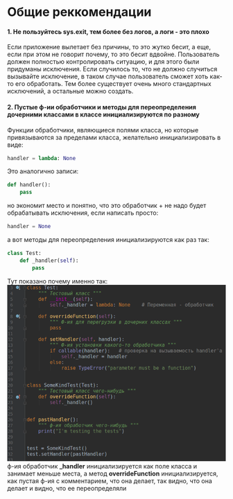 # Общие реккомендации

#### 1. Не пользуйтесь sys.exit, тем более без логов, а логи - это плохо
Если приложение вылетает без причины, то это жутко бесит, а еще, если при этом не говорит почему, то это бесит вдвойне.
Пользователь должен полностью контролировать ситуацию, и для этого были придуманы исключения.
Если случилось то, что не должно случиться вызывайте исключение, в таком случае пользователь сможет хоть
как-то его обработать. Тем более существует очень много стандартных исключений, а остальные можно создать.

#### 2. Пустые ф-ии обработчики и методы для переопределения дочерними классами в классе инициализируются по разному
Функции обработчики, являющиеся полями класса, но которые привязываются за пределами класса, желательно инициализировать в виде:
```python
handler = lambda: None
```
Это аналогично записи:
```python
def handler():
    pass
```
но экономит место и понятно, что это обработчик + не надо будет обрабатывать исключения, если написать просто:
```python
handler = None
```
а вот методы для переопределения инициализируются как раз так:
```python
class Test:
    def _handler(self):
        pass
```

Тут показано почему именно так:
![Image alt](https://github.com/ArtemZaZ/Code-Convention/blob/master/images/functions.png)   
ф-ия обработчик **_handler** инициализируется как поле класса и занимает меньше места, а метод **overrideFunction**
инициализируется, как пустая ф-ия с комментарием, что она делает, так видно, что она делает и
видно, что ее переопределяли


